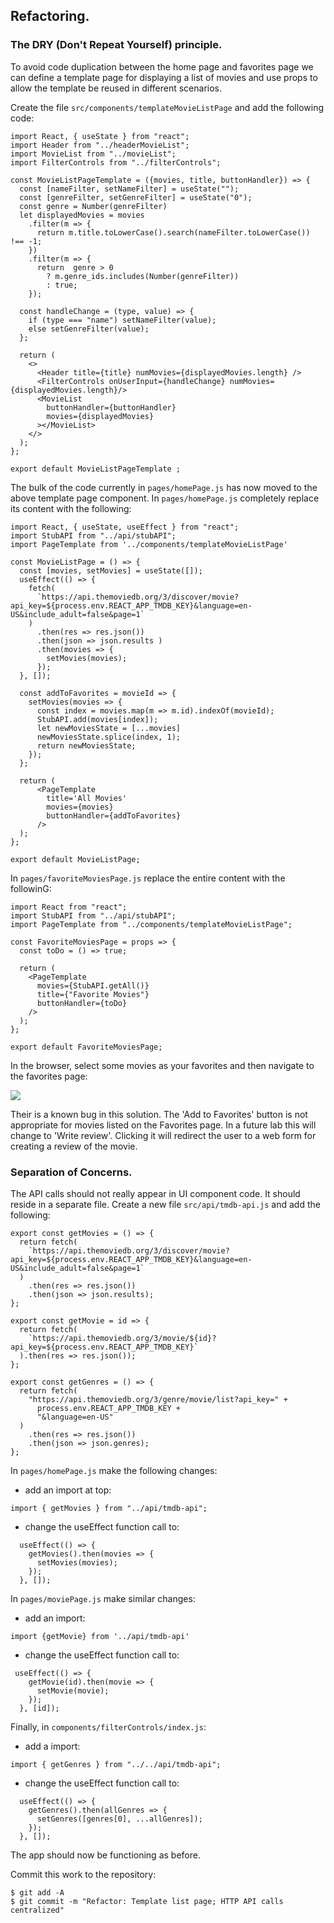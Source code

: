 ## Refactoring.

### The DRY (Don't Repeat Yourself) principle.

To avoid code duplication between the home page and favorites page we can define a template page for displaying a list of movies and use props to allow the template be reused in different scenarios.

Create the file `src/components/templateMovieListPage` and add the following code:

```
import React, { useState } from "react";
import Header from "../headerMovieList";
import MovieList from "../movieList";
import FilterControls from "../filterControls";

const MovieListPageTemplate = ({movies, title, buttonHandler}) => {
  const [nameFilter, setNameFilter] = useState("");
  const [genreFilter, setGenreFilter] = useState("0");
  const genre = Number(genreFilter)
  let displayedMovies = movies
    .filter(m => {
      return m.title.toLowerCase().search(nameFilter.toLowerCase()) !== -1;
    })
    .filter(m => {
      return  genre > 0
        ? m.genre_ids.includes(Number(genreFilter))
        : true;
    });

  const handleChange = (type, value) => {
    if (type === "name") setNameFilter(value);
    else setGenreFilter(value);
  };

  return (
    <>
      <Header title={title} numMovies={displayedMovies.length} />
      <FilterControls onUserInput={handleChange} numMovies={displayedMovies.length}/>
      <MovieList
        buttonHandler={buttonHandler}
        movies={displayedMovies}
      ></MovieList>
    </>
  );
};

export default MovieListPageTemplate ;
```

The bulk of the code currently in `pages/homePage.js` has now moved to the above template page component. In `pages/homePage.js` completely replace its content with the following:

```
import React, { useState, useEffect } from "react";
import StubAPI from "../api/stubAPI";
import PageTemplate from '../components/templateMovieListPage'

const MovieListPage = () => {
  const [movies, setMovies] = useState([]);
  useEffect(() => {
    fetch(
      `https://api.themoviedb.org/3/discover/movie?api_key=${process.env.REACT_APP_TMDB_KEY}&language=en-US&include_adult=false&page=1`
    )
      .then(res => res.json())
      .then(json => json.results )
      .then(movies => {
        setMovies(movies);
      });
  }, []);

  const addToFavorites = movieId => {
    setMovies(movies => {
      const index = movies.map(m => m.id).indexOf(movieId);
      StubAPI.add(movies[index]);
      let newMoviesState = [...movies]
      newMoviesState.splice(index, 1);
      return newMoviesState;
    });
  };

  return (
      <PageTemplate
        title='All Movies'
        movies={movies}
        buttonHandler={addToFavorites}
      />
  );
};

export default MovieListPage;
```

In `pages/favoriteMoviesPage.js` replace the entire content with the followinG:

```
import React from "react";
import StubAPI from "../api/stubAPI";
import PageTemplate from "../components/templateMovieListPage";

const FavoriteMoviesPage = props => {
  const toDo = () => true;

  return (
    <PageTemplate
      movies={StubAPI.getAll()}
      title={"Favorite Movies"}
      buttonHandler={toDo}
    />
  );
};

export default FavoriteMoviesPage;
```

In the browser, select some movies as your favorites and then navigate to the favorites page:

![][favpage]

Their is a known bug in this solution. The 'Add to Favorites' button is not appropriate for movies listed on the Favorites page. In a future lab this will change to 'Write review'.
Clicking it will redirect the user to a web form for creating a review of the movie.

### Separation of Concerns.

The API calls should not really appear in UI component code. It should reside in a separate file. Create a new file `src/api/tmdb-api.js` and add the following:

```
export const getMovies = () => {
  return fetch(
    `https://api.themoviedb.org/3/discover/movie?api_key=${process.env.REACT_APP_TMDB_KEY}&language=en-US&include_adult=false&page=1`
  )
    .then(res => res.json())
    .then(json => json.results);
};

export const getMovie = id => {
  return fetch(
    `https://api.themoviedb.org/3/movie/${id}?api_key=${process.env.REACT_APP_TMDB_KEY}`
  ).then(res => res.json());
};

export const getGenres = () => {
  return fetch(
    "https://api.themoviedb.org/3/genre/movie/list?api_key=" +
      process.env.REACT_APP_TMDB_KEY +
      "&language=en-US"
  )
    .then(res => res.json())
    .then(json => json.genres);
};
```

In `pages/homePage.js` make the following changes:

- add an import at top:

```
import { getMovies } from "../api/tmdb-api";
```

- change the useEffect function call to:

```
  useEffect(() => {
    getMovies().then(movies => {
      setMovies(movies);
    });
  }, []);
```

In `pages/moviePage.js` make similar changes:

- add an import:

```
import {getMovie} from '../api/tmdb-api'
```

- change the useEffect function call to:

```
 useEffect(() => {
    getMovie(id).then(movie => {
      setMovie(movie);
    });
  }, [id]);
```

Finally, in `components/filterControls/index.js`:

- add a import:

```
import { getGenres } from "../../api/tmdb-api";
```

- change the useEffect function call to:

```
  useEffect(() => {
    getGenres().then(allGenres => {
      setGenres([genres[0], ...allGenres]);
    });
  }, []);
```

The app should now be functioning as before.

Commit this work to the repository:

```
$ git add -A
$ git commit -m "Refactor: Template list page; HTTP API calls centralized"
```

[favpage]: ./img/favpage.png
